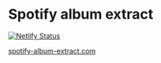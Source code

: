 # Spotify album extract

[![Netlify Status](https://api.netlify.com/api/v1/badges/0b0c6f5a-da87-4db2-8725-a88b7d020b14/deploy-status)](https://app.netlify.com/sites/inspiring-bhabha-225c26/deploys?branch=main)

[spotify-album-extract.com](https://spotify-album-extract.com)
